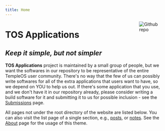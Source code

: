 ```yaml
---
title: Home
---
```


[<img src="https://simpleicons.org/icons/github.svg" style="max-width:15%;min-width:40px;float:right;" alt="Github repo" />](https://github.com/yihui/hugo-xmin)

# TOS Applications

## _Keep it simple, but not simpler_

**TOS Applications** project is maintained by a small group of people, but we want the softwares in our repository to be representative of the entire TempleOS user community. There's no way that the few of us can possibly write softwares for all of the extra applications that users want to have, so we depend on YOU to help us out. If there's some application that you use, and we don't have it in our repository already, please consider writing a build software for it and submitting it to us for possible inclusion - see the [Submissions](https://slackbuilds.org/guidelines/) page. 

All pages not under the root directory of the website are listed below. You can also visit the list page of a single section, e.g., [posts](/post/), or [notes](/note/). See the [About](/about/) page for the usage of this theme.
